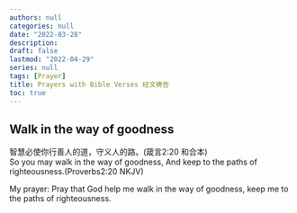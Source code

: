 ```yaml
---
authors: null
categories: null
date: "2022-03-28"
description: 
draft: false
lastmod: "2022-04-29"
series: null
tags: [Prayer]
title: Prayers with Bible Verses 经文祷告
toc: true
---
```


<!--more-->

## Walk in the way of goodness
智慧必使你行善人的道，守义人的路。(箴言2:20 和合本)  
So you may walk in the way of goodness, And keep to the paths of righteousness.(Proverbs2:20 NKJV)  

My prayer:
Pray that God help me walk in the way of goodness, keep me to the paths of righteousness.